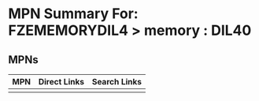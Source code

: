 



# MPN Summary For: FZEMEMORYDIL4 > memory : DIL40

## MPNs
  

|MPN|Direct Links|Search Links|
| :--- | :--- | :--- |
||||
